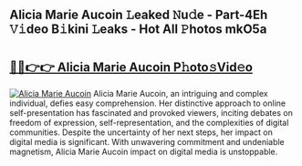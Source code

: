 ## Alicia Marie Aucoin 𝙻eaked 𝙽u𝚍e - Part-4Eh 𝚅𝚒deo B𝚒kini 𝙻eaks - Hot All 𝙿hotos mkO5a

# <h2><a href="http://ld3l6mk.urlbe.top/?page=Alicia+Marie+Aucoin">🔗🔗👉👉 Alicia Marie Aucoin P𝚑oto𝚜Vid𝚎o</a></h2>

[![Alicia Marie Aucoin](https://i.imgur.com/eBuTRDB.gif)](http://ld3l6mk.urlbe.top/?page=Alicia+Marie+Aucoin)
Alicia Marie Aucoin, an intriguing and complex individual, defies easy comprehension. Her distinctive approach to online self-presentation has fascinated and provoked viewers, inciting debates on freedom of expression, self-representation, and the complexities of digital communities. Despite the uncertainty of her next steps, her impact on digital media is significant. With unwavering commitment and undeniable magnetism, Alicia Marie Aucoin impact on digital media is unstoppable.
